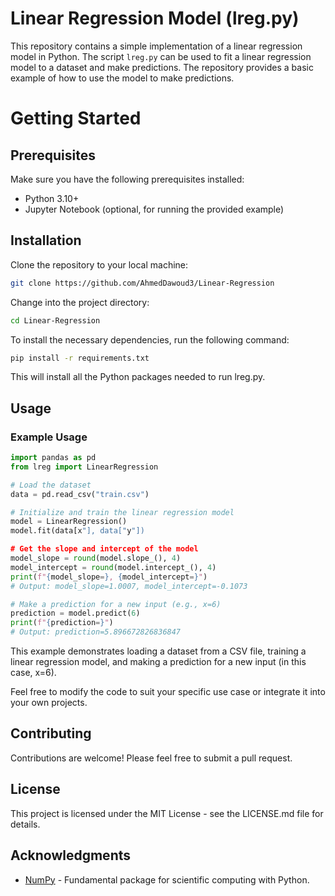 # Linear Regression Model (lreg.py)

This repository contains a simple implementation of a linear regression model in Python. The script `lreg.py` can be used to fit a linear regression model to a dataset and make predictions. The repository provides a basic example of how to use the model to make predictions.

# Getting Started

## Prerequisites

Make sure you have the following prerequisites installed:

- Python 3.10+
- Jupyter Notebook (optional, for running the provided example)

## Installation

Clone the repository to your local machine:

```bash
git clone https://github.com/AhmedDawoud3/Linear-Regression
```

Change into the project directory:

```bash
cd Linear-Regression
```

To install the necessary dependencies, run the following command:

```bash
pip install -r requirements.txt
```

This will install all the Python packages needed to run lreg.py.

## Usage

### Example Usage

```python
import pandas as pd
from lreg import LinearRegression

# Load the dataset
data = pd.read_csv("train.csv")

# Initialize and train the linear regression model
model = LinearRegression()
model.fit(data[x"], data["y"])

# Get the slope and intercept of the model
model_slope = round(model.slope_(), 4)
model_intercept = round(model.intercept_(), 4)
print(f"{model_slope=}, {model_intercept=}")
# Output: model_slope=1.0007, model_intercept=-0.1073

# Make a prediction for a new input (e.g., x=6)
prediction = model.predict(6)
print(f"{prediction=}")
# Output: prediction=5.896672826836847
```

This example demonstrates loading a dataset from a CSV file, training a linear regression model, and making a prediction for a new input (in this case, x=6).

Feel free to modify the code to suit your specific use case or integrate it into your own projects.

## Contributing

Contributions are welcome! Please feel free to submit a pull request.

## License

This project is licensed under the MIT License - see the LICENSE.md file for details.

## Acknowledgments

- [NumPy](https://numpy.org/) - Fundamental package for scientific computing with Python.
